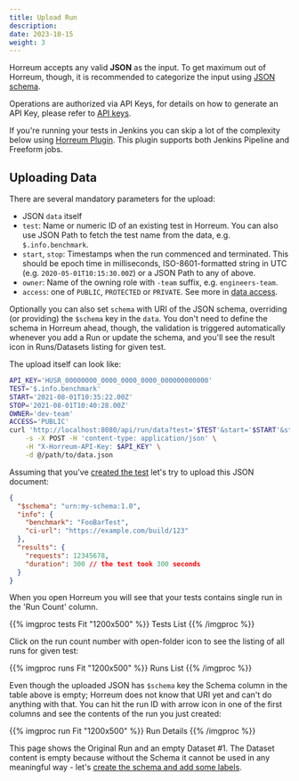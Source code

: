 ```yaml
---
title: Upload Run
description: 
date: 2023-10-15
weight: 3
---
```


Horreum accepts any valid **JSON** as the input. To get maximum out of Horreum, though, it is recommended to categorize the input using [JSON schema](https://json-schema.org/).

Operations are authorized via API Keys, for details on how to generate an API Key, please refer to [API keys](/docs/tasks/api-keys).

If you're running your tests in Jenkins you can skip a lot of the complexity below using [Horreum Plugin](https://plugins.jenkins.io/horreum/). This plugin supports both Jenkins Pipeline and Freeform jobs.

## Uploading Data

There are several mandatory parameters for the upload:

- JSON `data` itself
- `test`: Name or numeric ID of an existing test in Horreum. You can also use JSON Path to fetch the test name from the data, e.g. `$.info.benchmark`.
- `start`, `stop`: Timestamps when the run commenced and terminated. This should be epoch time in milliseconds, ISO-8601-formatted string in UTC (e.g. `2020-05-01T10:15:30.00Z`) or a JSON Path to any of above.
- `owner`: Name of the owning role with `-team` suffix, e.g. `engineers-team`.
- `access`: one of `PUBLIC`, `PROTECTED` or `PRIVATE`. See more in [data access](/docs/about/users#data-access).

Optionally you can also set `schema` with URI of the JSON schema, overriding (or providing) the `$schema` key in the `data`. You don't need to define the schema in Horreum ahead, though, the validation is triggered automatically whenever you add a Run or update the schema, and you'll see the result icon in Runs/Datasets listing for given test.

The upload itself can look like:

```bash
API_KEY='HUSR_00000000_0000_0000_0000_000000000000'
TEST='$.info.benchmark'
START='2021-08-01T10:35:22.00Z'
STOP='2021-08-01T10:40:28.00Z'
OWNER='dev-team'
ACCESS='PUBLIC'
curl 'http://localhost:8080/api/run/data?test='$TEST'&start='$START'&stop='$STOP'&owner='$OWNER'&access='$ACCESS \
    -s -X POST -H 'content-type: application/json' \
    -H "X-Horreum-API-Key: $API_KEY" \
    -d @/path/to/data.json
```

Assuming that you've [created the test](/docs/tasks/create-new-test) let's try to upload this JSON document:

```json
{
  "$schema": "urn:my-schema:1.0",
  "info": {
    "benchmark": "FooBarTest",
    "ci-url": "https://example.com/build/123"
  },
  "results": {
    "requests": 12345678,
    "duration": 300 // the test took 300 seconds
  }
}
```

When you open Horreum you will see that your tests contains single run in the 'Run Count' column.

{{% imgproc tests Fit "1200x500" %}}
Tests List
{{% /imgproc %}}


Click on the run count number with open-folder icon to see the listing of all runs for given test:

{{% imgproc runs Fit "1200x500" %}}
Runs List
{{% /imgproc %}}

Even though the uploaded JSON has `$schema` key the Schema column in the table above is empty; Horreum does not know that URI yet and can't do anything with that. You can hit the run ID with arrow icon in one of the first columns and see the contents of the run you just created:

{{% imgproc run Fit "1200x500" %}}
Run Details
{{% /imgproc %}}

This page shows the Original Run and an empty Dataset #1. The Dataset content is empty because without the Schema it cannot be used in any meaningful way - let's [create the schema and add some labels](/docs/tasks/define-schema-and-views).
